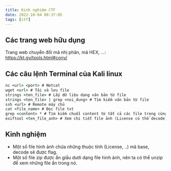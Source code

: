 ```yaml
---
title: Kinh nghiệm CTF
date: 2022-10-04 08:37:05
tags: [ctf]
---
```


## Các trang web hữu dụng

Trang web chuyển đổi mã nhị phân, mã HEX, ...: https://kt.gy/tools.html#conv/

## Các câu lệnh Terminal của Kali linux

```cmd
nc <url> <port> # Netcat
wget <url> # Tải và lưu file
strings <ten_file> # Lấy dữ liệu dạng văn bản từ file
strings <ten_file> | grep <noi_dung> # Tìm kiếm văn bản từ file
ssh <url> # Remote máy chủ
cat <file_name> # Đọc file txt
grep <content> * # Tìm kiếm chuỗi content từ tất cả các file trong cùng thư mục và thư mục con
exiftool <ten_file_anh> # Xem chi tiết file ảnh (License có thể decode)
```

## Kinh nghiệm

- Một số file hình ảnh chứa những thuộc tính (License, ..) mã base, decode sẽ được flag.
- Một số file zip được ẩn giấu dưới dạng file hình ảnh, nên ta có thể unzip để xem những file ẩn trong nó.
